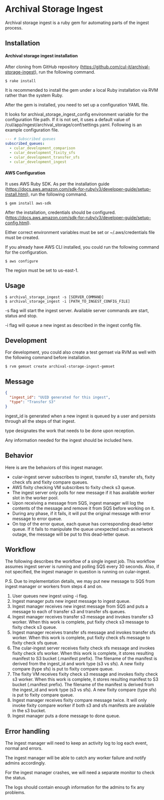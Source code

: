 # Archival Storage Ingest

Archival storage ingest is a ruby gem for automating parts of the ingest process. 

## Installation

#### Archival storage ingest installation

After cloning from GitHub repository (https://github.com/cul-it/archival-storage-ingest), run the following command.

```ruby
$ rake install
```

It is recommended to install the gem under a local Ruby installation via RVM rather than the system Ruby.

After the gem is installed, you need to set up a configuration YAML file.

It looks for archival_storage_ingest_config environment variable for the configuration file path.
If it is not set, it uses a default value of /cul/app/ingest/archival_storage/conf/settings.yaml.
Following is an example configuration file.

```settings.yaml
--- # Subscribed queues
subscribed_queues:
  - cular_development_comparison
  - cular_development_fixity_sfs
  - cular_development_transfer_sfs
  - cular_development_ingest
```

#### AWS Configuration

It uses AWS Ruby SDK.
As per the installation guide (https://docs.aws.amazon.com/sdk-for-ruby/v3/developer-guide/setup-install.html),
run the following command.

    $ gem install aws-sdk

After the installation, credentials should be configured.
(https://docs.aws.amazon.com/sdk-for-ruby/v3/developer-guide/setup-config.html).

Either correct environment variables must be set or ~/.aws/credentials file must be created.

If you already have AWS CLI installed, you could run the following command for the configuration.

    $ aws configure

The region must be set to us-east-1.



## Usage

    $ archival_storage_ingest -s [SERVER_COMMAND]
    $ archival_storage_ingest -i [PATH_TO_INGEST_CONFIG_FILE]

-s flag will start the ingest server.
Available server commands are start, status and stop.

-i flag will queue a new ingest as described in the ingest config file.

## Development

For development, you could also create a test gemset via RVM as well with the following command before installation.

    $ rvm gemset create archival-storage-ingest-gemset

## Message

```json
{
  "ingest_id": "UUID generated for this ingest",
  "type": "Transfer S3"
}
```

ingest_id is generated when a new ingest is queued by a user and persists through all the steps of that ingest.

type designates the work that needs to be done upon reception.

Any information needed for the ingest should be included here.

## Behavior

Here is are the behaviors of this ingest manager.

* cular-ingest server subscribes to ingest, transfer s3, transfer sfs, fixity check sfs and fixity compare queues.
* AWS fixity checking VM subscribes to fixity check s3 queue.
* The ingest server only polls for new message if it has available worker slot in the worker pool.
* Upon receiving a message from SQS, ingest manager will log the contents of the message and remove it from SQS before working on it.
* During any phase, if it fails, it will put the original message with error message to error queue.
* On top of the error queue, each queue has corresponding dead-letter queue. If it fails to manipulate the queue unexpected such as network outage, the message will be put to this dead-letter queue.

## Workflow

The following describes the workflow of a single ingest job.
This workflow assumes ingest server is running and polling SQS every 30 seconds.
Also, if not specified, the ingest manager in question is running on cular-ingest.

P.S. Due to implementation details, we may put new message to SQS from ingest manager or workers from steps 4 and on.

1. User queues new ingest using -i flag.
2. Ingest manager puts new ingest message to ingest queue.
3. Ingest manager receives new ingest message from SQS and puts a message to each of transfer s3 and transfer sfs queues.
4. Ingest manager receives transfer s3 message and invokes transfer s3 worker.
When this work is complete, put fixity check s3 message to fixity check s3 queue.
5. Ingest manager receives transfer sfs message and invokes transfer sfs worker.
When this work is complete, put fixity check sfs message to fixity check sfs queue.
6. The cular-ingest server receives fixity check sfs message and invokes fixity check sfs worker.
When this work is complete, it stores resulting manifest to S3 bucket (.manifest prefix).
The filename of the manifest is derived from the ingest_id and work type (s3 vs sfs).
A new fixity compare (type sfs) is put to fixity compare queue.
7. The fixity VM receives fixity check s3 message and invokes fixity check s3 worker.
When this work is complete, it stores resulting manifest to S3 bucket (.manifest prefix).
The filename of the manifest is derived from the ingest_id and work type (s3 vs sfs).
A new fixity compare (type sfs) is put to fixity compare queue.
8. Ingest manager receives fixity compare message twice.
It will only invoke fixity compare worker if both s3 and sfs manifests are available in the s3 bucket.
9. Ingest manager puts a done message to done queue.

## Error handling

The ingest manager will need to keep an activity log to log each event, normal and errors.

The ingest manager will be able to catch any worker failure and notify admins accordingly.

For the ingest manager crashes, we will need a separate monitor to check the status.

The logs should contain enough information for the admins to fix any problems.